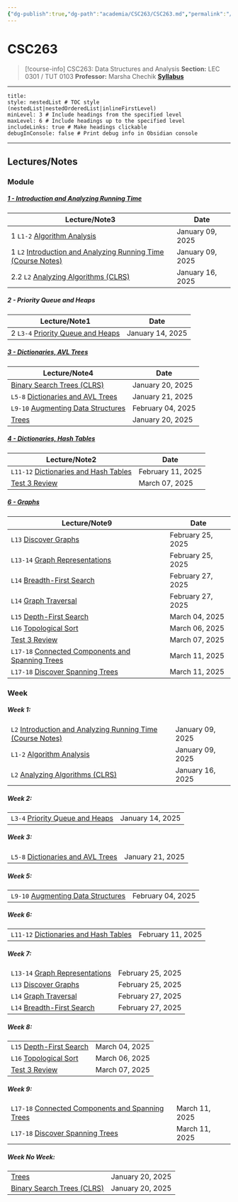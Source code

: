 ```yaml
---
{"dg-publish":true,"dg-path":"academia/CSC263/CSC263.md","permalink":"/academia/csc-263/csc-263/","tags":["course-page","cs","university"],"created":"2024-06-22T19:06:24.000-04:00","updated":"2025-03-04T13:21:16.152-05:00"}
---
```



# CSC263

> [!course-info] CSC263: Data Structures and Analysis
> **Section:** LEC 0301 / TUT 0103
> **Professor:** Marsha Chechik
> **[Syllabus](https://q.utoronto.ca/courses/379913/assignments/syllabus)**

---

```table-of-contents
title:
style: nestedList # TOC style (nestedList|nestedOrderedList|inlineFirstLevel)
minLevel: 3 # Include headings from the specified level
maxLevel: 6 # Include headings up to the specified level
includeLinks: true # Make headings clickable
debugInConsole: false # Print debug info in Obsidian console
```

---

## Lectures/Notes

### Module

<h5><span><a data-tooltip-position="top" aria-label="100 Academia/CSC263/1 Introduction and Analyzing Running Time/1 - Introduction and Analyzing Running Time.md" data-href="100 Academia/CSC263/1 Introduction and Analyzing Running Time/1 - Introduction and Analyzing Running Time.md" href="100 Academia/CSC263/1 Introduction and Analyzing Running Time/1 - Introduction and Analyzing Running Time.md" class="internal-link" target="_blank" rel="noopener nofollow">1 - Introduction and Analyzing Running Time</a></span></h5><div><table class="dataview table-view-table"><thead class="table-view-thead"><tr class="table-view-tr-header"><th class="table-view-th"><span>Lecture/Note</span><span class="dataview small-text">3</span></th><th class="table-view-th"><span>Date</span></th></tr></thead><tbody class="table-view-tbody"><tr><td><span>1		<code>L1-2</code> <a data-tooltip-position="top" aria-label="100 Academia/CSC263/1 Introduction and Analyzing Running Time/Algorithm Analysis.md" data-href="100 Academia/CSC263/1 Introduction and Analyzing Running Time/Algorithm Analysis.md" href="100 Academia/CSC263/1 Introduction and Analyzing Running Time/Algorithm Analysis.md" class="internal-link" target="_blank" rel="noopener nofollow">Algorithm Analysis</a></span></td><td>January 09, 2025</td></tr><tr><td><span>1		<code>L2</code> <a data-tooltip-position="top" aria-label="100 Academia/CSC263/1 Introduction and Analyzing Running Time/Introduction and Analyzing Running Time (Course Notes).md" data-href="100 Academia/CSC263/1 Introduction and Analyzing Running Time/Introduction and Analyzing Running Time (Course Notes).md" href="100 Academia/CSC263/1 Introduction and Analyzing Running Time/Introduction and Analyzing Running Time (Course Notes).md" class="internal-link" target="_blank" rel="noopener nofollow">Introduction and Analyzing Running Time (Course Notes)</a></span></td><td>January 09, 2025</td></tr><tr><td><span>2.2	<code>L2</code> <a data-tooltip-position="top" aria-label="100 Academia/CSC263/1 Introduction and Analyzing Running Time/Analyzing Algorithms (CLRS).md" data-href="100 Academia/CSC263/1 Introduction and Analyzing Running Time/Analyzing Algorithms (CLRS).md" href="100 Academia/CSC263/1 Introduction and Analyzing Running Time/Analyzing Algorithms (CLRS).md" class="internal-link" target="_blank" rel="noopener nofollow">Analyzing Algorithms (CLRS)</a></span></td><td>January 16, 2025</td></tr></tbody></table></div><h5><span>2 - Priority Queue and Heaps</span></h5><div><table class="dataview table-view-table"><thead class="table-view-thead"><tr class="table-view-tr-header"><th class="table-view-th"><span>Lecture/Note</span><span class="dataview small-text">1</span></th><th class="table-view-th"><span>Date</span></th></tr></thead><tbody class="table-view-tbody"><tr><td><span>2		<code>L3-4</code> <a data-tooltip-position="top" aria-label="100 Academia/CSC263/2 Priority Queue and Heaps/Priority Queue and Heaps.md" data-href="100 Academia/CSC263/2 Priority Queue and Heaps/Priority Queue and Heaps.md" href="100 Academia/CSC263/2 Priority Queue and Heaps/Priority Queue and Heaps.md" class="internal-link" target="_blank" rel="noopener nofollow">Priority Queue and Heaps</a></span></td><td>January 14, 2025</td></tr></tbody></table></div><h5><span><a data-tooltip-position="top" aria-label="100 Academia/CSC263/3 Dictionaries, AVL Trees/3 - Dictionaries, AVL Trees.md" data-href="100 Academia/CSC263/3 Dictionaries, AVL Trees/3 - Dictionaries, AVL Trees.md" href="100 Academia/CSC263/3 Dictionaries, AVL Trees/3 - Dictionaries, AVL Trees.md" class="internal-link" target="_blank" rel="noopener nofollow">3 - Dictionaries, AVL Trees</a></span></h5><div><table class="dataview table-view-table"><thead class="table-view-thead"><tr class="table-view-tr-header"><th class="table-view-th"><span>Lecture/Note</span><span class="dataview small-text">4</span></th><th class="table-view-th"><span>Date</span></th></tr></thead><tbody class="table-view-tbody"><tr><td><span><a data-tooltip-position="top" aria-label="100 Academia/CSC263/9 Additional Notes/Binary Search Trees (CLRS).md" data-href="100 Academia/CSC263/9 Additional Notes/Binary Search Trees (CLRS).md" href="100 Academia/CSC263/9 Additional Notes/Binary Search Trees (CLRS).md" class="internal-link" target="_blank" rel="noopener nofollow">Binary Search Trees (CLRS)</a></span></td><td>January 20, 2025</td></tr><tr><td><span><code>L5-8</code> <a data-tooltip-position="top" aria-label="100 Academia/CSC263/3 Dictionaries, AVL Trees/Dictionaries and AVL Trees.md" data-href="100 Academia/CSC263/3 Dictionaries, AVL Trees/Dictionaries and AVL Trees.md" href="100 Academia/CSC263/3 Dictionaries, AVL Trees/Dictionaries and AVL Trees.md" class="internal-link" target="_blank" rel="noopener nofollow">Dictionaries and AVL Trees</a></span></td><td>January 21, 2025</td></tr><tr><td><span><code>L9-10</code> <a data-tooltip-position="top" aria-label="100 Academia/CSC263/3 Dictionaries, AVL Trees/Augmenting Data Structures.md" data-href="100 Academia/CSC263/3 Dictionaries, AVL Trees/Augmenting Data Structures.md" href="100 Academia/CSC263/3 Dictionaries, AVL Trees/Augmenting Data Structures.md" class="internal-link" target="_blank" rel="noopener nofollow">Augmenting Data Structures</a></span></td><td>February 04, 2025</td></tr><tr><td><span><a data-tooltip-position="top" aria-label="100 Academia/CSC263/9 Additional Notes/Trees.md" data-href="100 Academia/CSC263/9 Additional Notes/Trees.md" href="100 Academia/CSC263/9 Additional Notes/Trees.md" class="internal-link" target="_blank" rel="noopener nofollow">Trees</a></span></td><td>January 20, 2025</td></tr></tbody></table></div><h5><span><a data-tooltip-position="top" aria-label="4 - Dictionaries, Hash Tables" data-href="4 - Dictionaries, Hash Tables" href="4 - Dictionaries, Hash Tables" class="internal-link" target="_blank" rel="noopener nofollow">4 - Dictionaries, Hash Tables</a></span></h5><div><table class="dataview table-view-table"><thead class="table-view-thead"><tr class="table-view-tr-header"><th class="table-view-th"><span>Lecture/Note</span><span class="dataview small-text">2</span></th><th class="table-view-th"><span>Date</span></th></tr></thead><tbody class="table-view-tbody"><tr><td><span><code>L11-12</code> <a data-tooltip-position="top" aria-label="100 Academia/CSC263/4 Dictionaries, Hash Tables/Dictionaries and Hash Tables.md" data-href="100 Academia/CSC263/4 Dictionaries, Hash Tables/Dictionaries and Hash Tables.md" href="100 Academia/CSC263/4 Dictionaries, Hash Tables/Dictionaries and Hash Tables.md" class="internal-link" target="_blank" rel="noopener nofollow">Dictionaries and Hash Tables</a></span></td><td>February 11, 2025</td></tr><tr><td><span><a data-tooltip-position="top" aria-label="100 Academia/CSC263/Test 3 Review.md" data-href="100 Academia/CSC263/Test 3 Review.md" href="100 Academia/CSC263/Test 3 Review.md" class="internal-link" target="_blank" rel="noopener nofollow">Test 3 Review</a></span></td><td>March 07, 2025</td></tr></tbody></table></div><h5><span><a data-tooltip-position="top" aria-label="100 Academia/CSC263/6 Graphs/6 - Graphs.md" data-href="100 Academia/CSC263/6 Graphs/6 - Graphs.md" href="100 Academia/CSC263/6 Graphs/6 - Graphs.md" class="internal-link" target="_blank" rel="noopener nofollow">6 - Graphs</a></span></h5><div><table class="dataview table-view-table"><thead class="table-view-thead"><tr class="table-view-tr-header"><th class="table-view-th"><span>Lecture/Note</span><span class="dataview small-text">9</span></th><th class="table-view-th"><span>Date</span></th></tr></thead><tbody class="table-view-tbody"><tr><td><span><code>L13</code> <a data-tooltip-position="top" aria-label="100 Academia/CSC263/6 Graphs/Discover Graphs.md" data-href="100 Academia/CSC263/6 Graphs/Discover Graphs.md" href="100 Academia/CSC263/6 Graphs/Discover Graphs.md" class="internal-link" target="_blank" rel="noopener nofollow">Discover Graphs</a></span></td><td>February 25, 2025</td></tr><tr><td><span><code>L13-14</code> <a data-tooltip-position="top" aria-label="100 Academia/CSC263/6 Graphs/Graph Representations.md" data-href="100 Academia/CSC263/6 Graphs/Graph Representations.md" href="100 Academia/CSC263/6 Graphs/Graph Representations.md" class="internal-link" target="_blank" rel="noopener nofollow">Graph Representations</a></span></td><td>February 25, 2025</td></tr><tr><td><span><code>L14</code> <a data-tooltip-position="top" aria-label="100 Academia/CSC263/6 Graphs/Breadth-First Search.md" data-href="100 Academia/CSC263/6 Graphs/Breadth-First Search.md" href="100 Academia/CSC263/6 Graphs/Breadth-First Search.md" class="internal-link" target="_blank" rel="noopener nofollow">Breadth-First Search</a></span></td><td>February 27, 2025</td></tr><tr><td><span><code>L14</code> <a data-tooltip-position="top" aria-label="100 Academia/CSC263/6 Graphs/Graph Traversal.md" data-href="100 Academia/CSC263/6 Graphs/Graph Traversal.md" href="100 Academia/CSC263/6 Graphs/Graph Traversal.md" class="internal-link" target="_blank" rel="noopener nofollow">Graph Traversal</a></span></td><td>February 27, 2025</td></tr><tr><td><span><code>L15</code> <a data-tooltip-position="top" aria-label="100 Academia/CSC263/6 Graphs/Depth-First Search.md" data-href="100 Academia/CSC263/6 Graphs/Depth-First Search.md" href="100 Academia/CSC263/6 Graphs/Depth-First Search.md" class="internal-link" target="_blank" rel="noopener nofollow">Depth-First Search</a></span></td><td>March 04, 2025</td></tr><tr><td><span><code>L16</code> <a data-tooltip-position="top" aria-label="100 Academia/CSC263/6 Graphs/Topological Sort.md" data-href="100 Academia/CSC263/6 Graphs/Topological Sort.md" href="100 Academia/CSC263/6 Graphs/Topological Sort.md" class="internal-link" target="_blank" rel="noopener nofollow">Topological Sort</a></span></td><td>March 06, 2025</td></tr><tr><td><span><a data-tooltip-position="top" aria-label="100 Academia/CSC263/Test 3 Review.md" data-href="100 Academia/CSC263/Test 3 Review.md" href="100 Academia/CSC263/Test 3 Review.md" class="internal-link" target="_blank" rel="noopener nofollow">Test 3 Review</a></span></td><td>March 07, 2025</td></tr><tr><td><span><code>L17-18</code> <a data-tooltip-position="top" aria-label="100 Academia/CSC263/6 Graphs/Connected Components and Spanning Trees.md" data-href="100 Academia/CSC263/6 Graphs/Connected Components and Spanning Trees.md" href="100 Academia/CSC263/6 Graphs/Connected Components and Spanning Trees.md" class="internal-link" target="_blank" rel="noopener nofollow">Connected Components and Spanning Trees</a></span></td><td>March 11, 2025</td></tr><tr><td><span><code>L17-18</code> <a data-tooltip-position="top" aria-label="100 Academia/CSC263/6 Graphs/Discover Spanning Trees.md" data-href="100 Academia/CSC263/6 Graphs/Discover Spanning Trees.md" href="100 Academia/CSC263/6 Graphs/Discover Spanning Trees.md" class="internal-link" target="_blank" rel="noopener nofollow">Discover Spanning Trees</a></span></td><td>March 11, 2025</td></tr></tbody></table></div>

### Week

<h5><span>Week 1:</span></h5><div><table class="dataview table-view-table"><thead class="table-view-thead"><tr class="table-view-tr-header"></tr></thead><tbody class="table-view-tbody"><tr><td><span><code>L2</code> <a data-tooltip-position="top" aria-label="100 Academia/CSC263/1 Introduction and Analyzing Running Time/Introduction and Analyzing Running Time (Course Notes).md" data-href="100 Academia/CSC263/1 Introduction and Analyzing Running Time/Introduction and Analyzing Running Time (Course Notes).md" href="100 Academia/CSC263/1 Introduction and Analyzing Running Time/Introduction and Analyzing Running Time (Course Notes).md" class="internal-link" target="_blank" rel="noopener nofollow">Introduction and Analyzing Running Time (Course Notes)</a></span></td><td>January 09, 2025</td></tr><tr><td><span><code>L1-2</code> <a data-tooltip-position="top" aria-label="100 Academia/CSC263/1 Introduction and Analyzing Running Time/Algorithm Analysis.md" data-href="100 Academia/CSC263/1 Introduction and Analyzing Running Time/Algorithm Analysis.md" href="100 Academia/CSC263/1 Introduction and Analyzing Running Time/Algorithm Analysis.md" class="internal-link" target="_blank" rel="noopener nofollow">Algorithm Analysis</a></span></td><td>January 09, 2025</td></tr><tr><td><span><code>L2</code> <a data-tooltip-position="top" aria-label="100 Academia/CSC263/1 Introduction and Analyzing Running Time/Analyzing Algorithms (CLRS).md" data-href="100 Academia/CSC263/1 Introduction and Analyzing Running Time/Analyzing Algorithms (CLRS).md" href="100 Academia/CSC263/1 Introduction and Analyzing Running Time/Analyzing Algorithms (CLRS).md" class="internal-link" target="_blank" rel="noopener nofollow">Analyzing Algorithms (CLRS)</a></span></td><td>January 16, 2025</td></tr></tbody></table></div><h5><span>Week 2:</span></h5><div><table class="dataview table-view-table"><thead class="table-view-thead"><tr class="table-view-tr-header"></tr></thead><tbody class="table-view-tbody"><tr><td><span><code>L3-4</code> <a data-tooltip-position="top" aria-label="100 Academia/CSC263/2 Priority Queue and Heaps/Priority Queue and Heaps.md" data-href="100 Academia/CSC263/2 Priority Queue and Heaps/Priority Queue and Heaps.md" href="100 Academia/CSC263/2 Priority Queue and Heaps/Priority Queue and Heaps.md" class="internal-link" target="_blank" rel="noopener nofollow">Priority Queue and Heaps</a></span></td><td>January 14, 2025</td></tr></tbody></table></div><h5><span>Week 3:</span></h5><div><table class="dataview table-view-table"><thead class="table-view-thead"><tr class="table-view-tr-header"></tr></thead><tbody class="table-view-tbody"><tr><td><span><code>L5-8</code> <a data-tooltip-position="top" aria-label="100 Academia/CSC263/3 Dictionaries, AVL Trees/Dictionaries and AVL Trees.md" data-href="100 Academia/CSC263/3 Dictionaries, AVL Trees/Dictionaries and AVL Trees.md" href="100 Academia/CSC263/3 Dictionaries, AVL Trees/Dictionaries and AVL Trees.md" class="internal-link" target="_blank" rel="noopener nofollow">Dictionaries and AVL Trees</a></span></td><td>January 21, 2025</td></tr></tbody></table></div><h5><span>Week 5:</span></h5><div><table class="dataview table-view-table"><thead class="table-view-thead"><tr class="table-view-tr-header"></tr></thead><tbody class="table-view-tbody"><tr><td><span><code>L9-10</code> <a data-tooltip-position="top" aria-label="100 Academia/CSC263/3 Dictionaries, AVL Trees/Augmenting Data Structures.md" data-href="100 Academia/CSC263/3 Dictionaries, AVL Trees/Augmenting Data Structures.md" href="100 Academia/CSC263/3 Dictionaries, AVL Trees/Augmenting Data Structures.md" class="internal-link" target="_blank" rel="noopener nofollow">Augmenting Data Structures</a></span></td><td>February 04, 2025</td></tr></tbody></table></div><h5><span>Week 6:</span></h5><div><table class="dataview table-view-table"><thead class="table-view-thead"><tr class="table-view-tr-header"></tr></thead><tbody class="table-view-tbody"><tr><td><span><code>L11-12</code> <a data-tooltip-position="top" aria-label="100 Academia/CSC263/4 Dictionaries, Hash Tables/Dictionaries and Hash Tables.md" data-href="100 Academia/CSC263/4 Dictionaries, Hash Tables/Dictionaries and Hash Tables.md" href="100 Academia/CSC263/4 Dictionaries, Hash Tables/Dictionaries and Hash Tables.md" class="internal-link" target="_blank" rel="noopener nofollow">Dictionaries and Hash Tables</a></span></td><td>February 11, 2025</td></tr></tbody></table></div><h5><span>Week 7:</span></h5><div><table class="dataview table-view-table"><thead class="table-view-thead"><tr class="table-view-tr-header"></tr></thead><tbody class="table-view-tbody"><tr><td><span><code>L13-14</code> <a data-tooltip-position="top" aria-label="100 Academia/CSC263/6 Graphs/Graph Representations.md" data-href="100 Academia/CSC263/6 Graphs/Graph Representations.md" href="100 Academia/CSC263/6 Graphs/Graph Representations.md" class="internal-link" target="_blank" rel="noopener nofollow">Graph Representations</a></span></td><td>February 25, 2025</td></tr><tr><td><span><code>L13</code> <a data-tooltip-position="top" aria-label="100 Academia/CSC263/6 Graphs/Discover Graphs.md" data-href="100 Academia/CSC263/6 Graphs/Discover Graphs.md" href="100 Academia/CSC263/6 Graphs/Discover Graphs.md" class="internal-link" target="_blank" rel="noopener nofollow">Discover Graphs</a></span></td><td>February 25, 2025</td></tr><tr><td><span><code>L14</code> <a data-tooltip-position="top" aria-label="100 Academia/CSC263/6 Graphs/Graph Traversal.md" data-href="100 Academia/CSC263/6 Graphs/Graph Traversal.md" href="100 Academia/CSC263/6 Graphs/Graph Traversal.md" class="internal-link" target="_blank" rel="noopener nofollow">Graph Traversal</a></span></td><td>February 27, 2025</td></tr><tr><td><span><code>L14</code> <a data-tooltip-position="top" aria-label="100 Academia/CSC263/6 Graphs/Breadth-First Search.md" data-href="100 Academia/CSC263/6 Graphs/Breadth-First Search.md" href="100 Academia/CSC263/6 Graphs/Breadth-First Search.md" class="internal-link" target="_blank" rel="noopener nofollow">Breadth-First Search</a></span></td><td>February 27, 2025</td></tr></tbody></table></div><h5><span>Week 8:</span></h5><div><table class="dataview table-view-table"><thead class="table-view-thead"><tr class="table-view-tr-header"></tr></thead><tbody class="table-view-tbody"><tr><td><span><code>L15</code> <a data-tooltip-position="top" aria-label="100 Academia/CSC263/6 Graphs/Depth-First Search.md" data-href="100 Academia/CSC263/6 Graphs/Depth-First Search.md" href="100 Academia/CSC263/6 Graphs/Depth-First Search.md" class="internal-link" target="_blank" rel="noopener nofollow">Depth-First Search</a></span></td><td>March 04, 2025</td></tr><tr><td><span><code>L16</code> <a data-tooltip-position="top" aria-label="100 Academia/CSC263/6 Graphs/Topological Sort.md" data-href="100 Academia/CSC263/6 Graphs/Topological Sort.md" href="100 Academia/CSC263/6 Graphs/Topological Sort.md" class="internal-link" target="_blank" rel="noopener nofollow">Topological Sort</a></span></td><td>March 06, 2025</td></tr><tr><td><span><a data-tooltip-position="top" aria-label="100 Academia/CSC263/Test 3 Review.md" data-href="100 Academia/CSC263/Test 3 Review.md" href="100 Academia/CSC263/Test 3 Review.md" class="internal-link" target="_blank" rel="noopener nofollow">Test 3 Review</a></span></td><td>March 07, 2025</td></tr></tbody></table></div><h5><span>Week 9:</span></h5><div><table class="dataview table-view-table"><thead class="table-view-thead"><tr class="table-view-tr-header"></tr></thead><tbody class="table-view-tbody"><tr><td><span><code>L17-18</code> <a data-tooltip-position="top" aria-label="100 Academia/CSC263/6 Graphs/Connected Components and Spanning Trees.md" data-href="100 Academia/CSC263/6 Graphs/Connected Components and Spanning Trees.md" href="100 Academia/CSC263/6 Graphs/Connected Components and Spanning Trees.md" class="internal-link" target="_blank" rel="noopener nofollow">Connected Components and Spanning Trees</a></span></td><td>March 11, 2025</td></tr><tr><td><span><code>L17-18</code> <a data-tooltip-position="top" aria-label="100 Academia/CSC263/6 Graphs/Discover Spanning Trees.md" data-href="100 Academia/CSC263/6 Graphs/Discover Spanning Trees.md" href="100 Academia/CSC263/6 Graphs/Discover Spanning Trees.md" class="internal-link" target="_blank" rel="noopener nofollow">Discover Spanning Trees</a></span></td><td>March 11, 2025</td></tr></tbody></table></div><h5><span>Week No Week:</span></h5><div><table class="dataview table-view-table"><thead class="table-view-thead"><tr class="table-view-tr-header"></tr></thead><tbody class="table-view-tbody"><tr><td><span><a data-tooltip-position="top" aria-label="100 Academia/CSC263/9 Additional Notes/Trees.md" data-href="100 Academia/CSC263/9 Additional Notes/Trees.md" href="100 Academia/CSC263/9 Additional Notes/Trees.md" class="internal-link" target="_blank" rel="noopener nofollow">Trees</a></span></td><td>January 20, 2025</td></tr><tr><td><span><a data-tooltip-position="top" aria-label="100 Academia/CSC263/9 Additional Notes/Binary Search Trees (CLRS).md" data-href="100 Academia/CSC263/9 Additional Notes/Binary Search Trees (CLRS).md" href="100 Academia/CSC263/9 Additional Notes/Binary Search Trees (CLRS).md" class="internal-link" target="_blank" rel="noopener nofollow">Binary Search Trees (CLRS)</a></span></td><td>January 20, 2025</td></tr></tbody></table></div>
